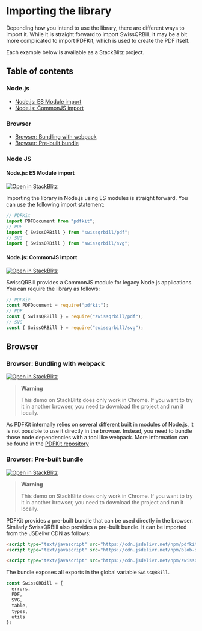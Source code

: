 
# Importing the library

Depending how you intend to use the library, there are different ways to import it. While it is straight forward to import SwissQRBill, it may be a bit more complicated to import PDFKit, which is used to create the PDF itself.

Each example below is available as a StackBlitz project.

## Table of contents

### Node.js

- [Node.js: ES Module import](#nodejs-es-module-import)
- [Node.js: CommonJS import](#nodejs-commonjs-import)

### Browser

- [Browser: Bundling with webpack](#browser-bundling-with-webpack)
- [Browser: Pre-built bundle](#browser-pre-built-bundle)

### Node JS

#### Node.js: ES Module import

[![Open in StackBlitz](https://developer.stackblitz.com/img/open_in_stackblitz_small.svg)
][node-esm-javascript]

Importing the library in Node.js using ES modules is straight forward. You can use the following import statement:

```ts
// PDFKit
import PDFDocument from "pdfkit";
// PDF
import { SwissQRBill } from "swissqrbill/pdf";
// SVG
import { SwissQRBill } from "swissqrbill/svg";
```

#### Node.js: CommonJS import

[![Open in StackBlitz](https://developer.stackblitz.com/img/open_in_stackblitz_small.svg)
][node-cjs-javascript]

SwissQRBill provides a CommonJS module for legacy Node.js applications. You can require the library as follows:

```ts
// PDFKit
const PDFDocument = require("pdfkit");
// PDF
const { SwissQRBill } = require("swissqrbill/pdf");
// SVG
const { SwissQRBill } = require("swissqrbill/svg");
```

## Browser

### Browser: Bundling with webpack

[![Open in StackBlitz](https://developer.stackblitz.com/img/open_in_stackblitz_small.svg)
][browser-bundling-with-webpack]

> **Warning**
>
> This demo on StackBlitz does only work in Chrome. If you want to try it in another browser, you need to download the project and run it locally.

As PDFKit internally relies on several different built in modules of Node.js, it is not possible to use it directly in the browser. Instead, you need to bundle those node dependencies with a tool like webpack. More information can be found in the [PDFKit repository](https://github.com/foliojs/pdfkit/tree/master/examples/webpack)

### Browser: Pre-built bundle

[![Open in StackBlitz](https://developer.stackblitz.com/img/open_in_stackblitz_small.svg)
][browser-pre-built-bundle]

> **Warning**
>
> This demo on StackBlitz does only work in Chrome. If you want to try it in another browser, you need to download the project and run it locally.

PDFKit provides a pre-built bundle that can be used directly in the browser. Similarly SwissQRBill also provides a pre-built bundle. It can be imported from the JSDelivr CDN as follows:

```html
<script type="text/javascript" src="https://cdn.jsdelivr.net/npm/pdfkit@0/js/pdfkit.standalone.js"></script>
<script type="text/javascript" src="https://cdn.jsdelivr.net/npm/blob-stream@latest/+esm"></script>
```

```html
<script type="text/javascript" src="https://cdn.jsdelivr.net/npm/swissqrbill@latest/lib/bundle/swissqrbill.js"></script>
```

The bundle exposes all exports in the global variable `SwissQRBill`.

```ts
const SwissQRBill = {
  errors,
  PDF,
  SVG,
  table,
  types,
  utils
};
```

[node-esm-javascript]: https://stackblitz.com/fork/github/schoero/swissqrbill/tree/main/examples/node-esm-javascript?file=src%2Fsvg.js,src%2Fpdf.js&title=SwissQRBill%20Node%20ESM%20JavaScript&startScript=generate
[node-cjs-javascript]: https://stackblitz.com/fork/github/schoero/swissqrbill/tree/main/examples/node-cjs-javascript?file=src%2Fsvg.js,src%2Fpdf.js&title=SwissQRBill%20Node%20CJS%20JavaScript&startScript=generate
[browser-bundling-with-webpack]: https://stackblitz.com/fork/github/schoero/swissqrbill/tree/main/examples/browser-bundling-with-webpack?file=src%2Fpdf.js&title=Browser%20bundling%20with%20webpack&startScript=start
[browser-pre-built-bundle]: https://stackblitz.com/fork/github/schoero/swissqrbill/tree/main/examples/browser-pre-built-bundle?file=src%2Fpdf.js&title=Browser%20pre-built%20bundle&startScript=start
